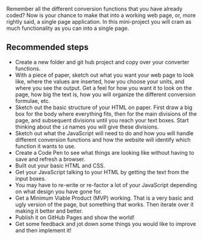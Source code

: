 Remember all the different conversion functions that you have already coded?  Now is your chance to make that into a working web page, or, more rightly said, a single page application. In this mini-project you will cram as much functionality as you can into a single page.

## Recommended steps

- Create a new folder and git hub project and copy over your converter functions.
- With a piece of paper, sketch out what you want your web page to look like, where the values are inserted, how you choose your units, and where you see the output. Get a feel for how you want it to look on the page, how big the text is, how you will organize the different conversion formulae, etc.
- Sketch out the basic structure of your HTML on paper. First draw a big box for the body where everything fits, then for the main divisions of the page, and subsequent divisions until you reach your text boxes. Start thinking about the `id` names you will give these divisions.
- Sketch out what the JavaScript will need to do and how you will handle different conversion functions and how the website will identify which function it wants to use.
- Create a Code Pen to see what things are looking like without having to save and refresh a browser.
- Built out your basic HTML and CSS.
- Get your JavaScript talking to your HTML by getting the text from the input boxes.
- You may have to re-write or re-factor a lot of your JavaScript depending on what design you have gone for.
- Get a Minimum Viable Product (MVP) working. That is a very basic and ugly version of the page, but something that works. Then iterate over it making it better and better.
- Publish it on GitHub Pages and show the world!
- Get some feedback and jot down some things you would like to improve and then implement it!
